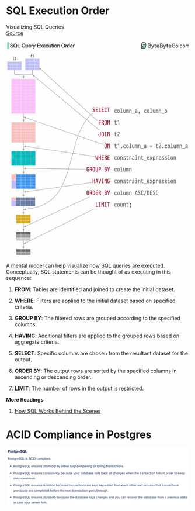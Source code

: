 # SQL Execution Order
Visualizing SQL Queries\
[Source](https://www.linkedin.com/posts/imranimtiaz1_sql-databasemanagement-optimization-activity-7164657079788548097-01rF?utm_source=share&utm_medium=member_desktop)

![SQL Query Visualisation](./SQL-Execution-Order.jpeg)

A mental model can help visualize how SQL queries are executed. Conceptually, SQL statements can be thought of as executing in this sequence:

1. **FROM**: Tables are identified and joined to create the initial dataset.

2. **WHERE**: Filters are applied to the initial dataset based on specified criteria.

3. **GROUP BY**: The filtered rows are grouped according to the specified columns.

4. **HAVING**: Additional filters are applied to the grouped rows based on aggregate criteria.

5. **SELECT**: Specific columns are chosen from the resultant dataset for the output.

6. **ORDER BY**: The output rows are sorted by the specified columns in ascending or descending order.

7. **LIMIT**: The number of rows in the output is restricted.

**More Readings**
1. [How SQL Works Behind the Scenes](https://medium.com/@abil.samedov502/demystifying-the-database-engine-how-sql-works-behind-the-scenes-56859c27ef69)

# ACID Compliance in Postgres
![ACID in Postgres](./Postgres-ACID.png)